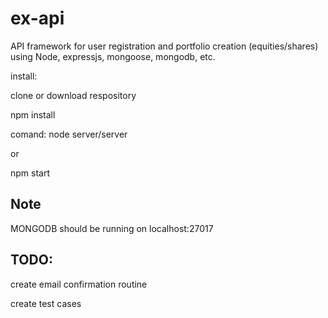 # ex-api

API framework for user registration and portfolio creation (equities/shares) using Node, expressjs, mongoose, mongodb, etc.


install:

clone or download respository

npm install

comand: node server/server

or 

npm start


## Note

MONGODB should be running on localhost:27017


## TODO:

create email confirmation routine


create test cases

